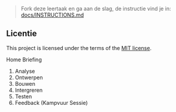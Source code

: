 > Fork deze leertaak en ga aan de slag, de instructie vind je in: [docs/INSTRUCTIONS.md](docs/INSTRUCTIONS.md)

## Licentie

This project is licensed under the terms of the [MIT license](./LICENSE).


Home
Briefing
1. Analyse
2. Ontwerpen
3. Bouwen
4. Intergreren
5. Testen
6. Feedback (Kampvuur Sessie)
